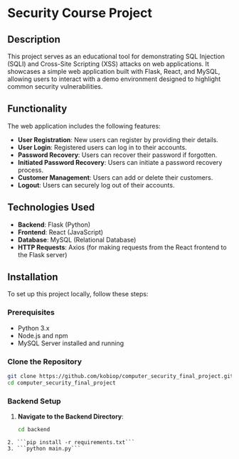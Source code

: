 # Security Course Project

## Description

This project serves as an educational tool for demonstrating SQL Injection (SQLI) and Cross-Site Scripting (XSS) attacks on web applications. It showcases a simple web application built with Flask, React, and MySQL, allowing users to interact with a demo environment designed to highlight common security vulnerabilities.

## Functionality

The web application includes the following features:

- **User Registration**: New users can register by providing their details.
- **User Login**: Registered users can log in to their accounts.
- **Password Recovery**: Users can recover their password if forgotten.
- **Initiated Password Recovery**: Users can initiate a password recovery process.
- **Customer Management**: Users can add or delete their customers.
- **Logout**: Users can securely log out of their accounts.

## Technologies Used

- **Backend**: Flask (Python)
- **Frontend**: React (JavaScript)
- **Database**: MySQL (Relational Database)
- **HTTP Requests**: Axios (for making requests from the React frontend to the Flask server)

## Installation

To set up this project locally, follow these steps:

### Prerequisites

- Python 3.x
- Node.js and npm
- MySQL Server installed and running

### Clone the Repository

```bash
git clone https://github.com/kobiop/computer_security_final_project.git
cd computer_security_final_project
```
### Backend Setup

1. **Navigate to the Backend Directory**:
   ```bash
   cd backend
  ```
2. ```pip install -r requirements.txt```
3. ```python main.py```


